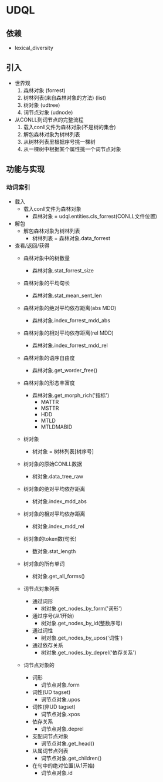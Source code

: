 # UDQL
## 依赖
* lexical_diversity

## 引入
* 世界观
	1. 森林对象 (forrest)
	2. 树林列表(来自森林对象的方法) (list)
	3. 树对象 (udtree)
	4. 词节点对象 (udnode)
* 从CONLL到词节点的完整流程
	1. 载入conll文件为森林对象(不是树的集合)
	2. 解包森林对象为树林列表
	3. 从树林列表里根据序号挑一棵树
	4. 从一棵树中根据某个属性挑一个词节点对象

## 功能与实现
### 动词索引
* 载入
	* 载入conll文件为森林对象
		* 森林对象 = udql.entities.cls_forrest(CONLL文件位置)
* 解包
	* 解包森林对象为树林列表
		* 树林列表 = 森林对象.data_forrest
* 查看/返回/获得
	* 森林对象中的树数量
		* 森林对象.stat_forrest_size
	* 森林对象的平均句长
		* 森林对象.stat_mean_sent_len
	* 森林对象的绝对平均依存距离(abs MDD)
		* 森林对象.index_forrest_mdd_abs
	* 森林对象的相对平均依存距离(rel MDD)
		* 森林对象.index_forrest_mdd_rel
	* 森林对象的语序自由度
		* 森林对象.get_worder_free()
	* 森林对象的形态丰富度
		* 森林对象.get_morph_rich('指标')
			* MATTR
			* MSTTR
			* HDD
			* MTLD
			* MTLDMABID

	* 树对象
		* 树对象 = 树林列表[树序号]
	* 树对象的原始CONLL数据
		* 树对象.data_tree_raw
	* 树对象的绝对平均依存距离
		* 树对象.index_mdd_abs
	* 树对象的相对平均依存距离
		* 树对象.index_mdd_rel
	* 树对象的token数(句长)
		* 数对象.stat_length
	* 树对象的所有单词
		* 树对象.get_all_forms()

	* 词节点对象列表
		* 通过词形
			* 树对象.get_nodes_by_form('词形')
		* 通过序号(从1开始)
			* 树对象.get_nodes_by_id(整数序号)
		* 通过词性
			* 树对象.get_nodes_by_upos('词性')
		* 通过依存关系
			* 树对象.get_nodes_by_deprel('依存关系')
	* 词节点对象的
		* 词形
			* 词节点对象.form
		* 词性(UD tagset)
			* 词节点对象.upos
		* 词性(非UD tagset)
			* 词节点对象.xpos
		* 依存关系
			* 词节点对象.deprel
		* 支配词节点对象
			* 词节点对象.get_head()
		* 从属词节点列表
			* 词节点对象.get_children()
		* 在句中的绝对位置(从1开始)
			* 词节点对象.id